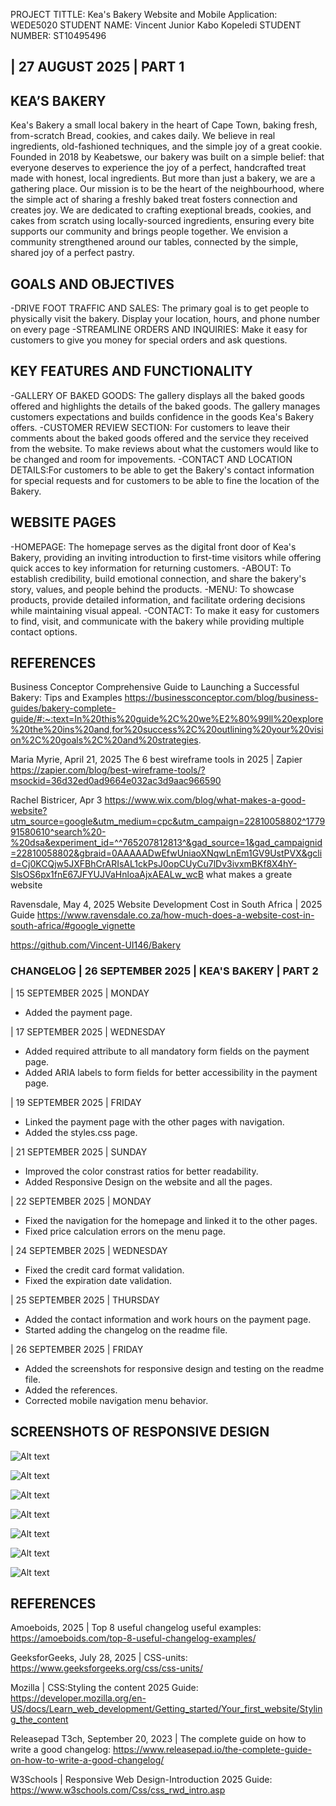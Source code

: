 PROJECT TITTLE: Kea's Bakery
Website and Mobile Application: WEDE5020
STUDENT NAME: Vincent Junior Kabo Kopeledi
STUDENT NUMBER: ST10495496

## | 27 AUGUST 2025 | PART 1

## KEA’S BAKERY 
Kea's Bakery a small local bakery in the heart of Cape Town, baking fresh, from-scratch Bread, cookies, and cakes daily. We believe in real ingredients, old-fashioned techniques, and the simple joy of a great cookie. Founded in 2018 by Keabetswe, our bakery was built on a simple belief: that everyone deserves to experience the joy of a perfect, handcrafted treat made with honest, local ingredients. But more than just a bakery, we are a gathering place. Our mission is to be the heart of the neighbourhood, where the simple act of sharing a freshly baked treat fosters connection and creates joy. We are dedicated to crafting exeptional breads, cookies, and cakes from scratch using locally-sourced ingredients, ensuring every bite supports our community and brings people together. We envision a community strengthened around our tables, connected by the simple, shared joy of a perfect pastry.

## GOALS AND OBJECTIVES
-DRIVE FOOT TRAFFIC AND SALES: The primary goal is to get people to physically visit the bakery. Display your location, hours, and phone number on every page
-STREAMLINE ORDERS AND INQUIRIES: Make it easy for customers to give you money for special orders and ask questions. 

## KEY FEATURES AND FUNCTIONALITY
-GALLERY OF BAKED GOODS: The gallery displays all the baked goods offered and highlights the details of the baked goods. The gallery manages customers expectations and builds confidence in the goods Kea's Bakery offers.
-CUSTOMER REVIEW SECTION: For customers to leave their comments about the baked goods offered and the service they received from the website. To make reviews about what the customers would like to be changed and room for impovements.
-CONTACT AND LOCATION DETAILS:For customers to be able to get the Bakery's contact information for special requests and for customers to be able to fine the location of the Bakery.

## WEBSITE PAGES
-HOMEPAGE: The homepage serves as the digital front door of Kea's Bakery, providing an inviting introduction to first-time visitors while offering quick acces to key information for returning customers.
-ABOUT: To establish credibility, build emotional connection, and share the bakery's story, values, and people behind the products.
-MENU: To showcase products, provide detailed information, and facilitate ordering decisions while maintaining visual appeal.
-CONTACT: To make it easy for customers to find, visit, and communicate with the bakery while providing multiple contact options.

## REFERENCES

Business Conceptor  Comprehensive Guide to Launching a Successful Bakery: Tips and Examples https://businessconceptor.com/blog/business-guides/bakery-complete-guide/#:~:text=In%20this%20guide%2C%20we%E2%80%99ll%20explore%20the%20ins%20and,for%20success%2C%20outlining%20your%20vision%2C%20goals%2C%20and%20strategies. 


Maria Myrie, April 21, 2025  The 6 best wireframe tools in 2025 | Zapier https://zapier.com/blog/best-wireframe-tools/?msockid=36d32ed0ad9664e032ac3d9aac966590 

 
 Rachel  Bistricer, Apr 3 https://www.wix.com/blog/what-makes-a-good-website?utm_source=google&utm_medium=cpc&utm_campaign=22810058802^177991580610^search%20-%20dsa&experiment_id=^^765207812813^&gad_source=1&gad_campaignid=22810058802&gbraid=0AAAAADwEfwUniaoXNqwLnEm1GV9UstPVX&gclid=Cj0KCQjw5JXFBhCrARIsAL1ckPsJ0opCUyCu7lDv3ivxmBKf8X4hY-SlsOS6px1fnE67JFYUJVaHnloaAjxAEALw_wcB 
what makes a greate website 

Ravensdale, May 4, 2025 Website Development Cost in South Africa | 2025 Guide https://www.ravensdale.co.za/how-much-does-a-website-cost-in-south-africa/#google_vignette 

 

 

https://github.com/Vincent-UI146/Bakery


### CHANGELOG | 26 SEPTEMBER 2025  | KEA'S BAKERY  | PART 2



| 15 SEPTEMBER 2025 | MONDAY
* Added the payment page.

| 17 SEPTEMBER 2025 | WEDNESDAY
* Added required attribute to all mandatory form fields on the payment page.
* Added ARIA labels to form fields for better accessibility in the payment page.

| 19 SEPTEMBER 2025 | FRIDAY
* Linked the payment page with the other pages with navigation.
* Added the styles.css page.

| 21 SEPTEMBER 2025 | SUNDAY
* Improved the color constrast ratios for better readability.
* Added Responsive Design on the website and all the pages.

| 22 SEPTEMBER 2025 | MONDAY
* Fixed the navigation for the homepage and linked it to the other pages.
* Fixed price calculation errors on the menu page.

| 24 SEPTEMBER 2025 | WEDNESDAY
* Fixed the credit card format validation.
* Fixed the expiration date validation.

| 25 SEPTEMBER 2025 | THURSDAY
* Added the contact information and work hours on the payment page.
* Started adding the changelog on the readme file.

| 26 SEPTEMBER 2025 | FRIDAY
* Added the screenshots for responsive design and testing on the readme file.
* Added the references.
* Corrected mobile navigation menu behavior.




## SCREENSHOTS OF RESPONSIVE DESIGN

![Alt text](<Screenshot 2025-09-26 111852.png>)

![Alt text](<Screenshot 2025-09-26 111932.png>)

![Alt text](<Screenshot 2025-09-26 112017.png>)

![Alt text](<Screenshot 2025-09-26 111553.png>)

![Alt text](<Screenshot 2025-09-26 111820.png>)

![Alt text](<Screenshot 2025-09-26 111638.png>)

![Alt text](<Screenshot 2025-09-26 113959.png>)


## REFERENCES


Amoeboids, 2025 | Top 8 useful changelog useful examples: https://amoeboids.com/top-8-useful-changelog-examples/


GeeksforGeeks, July 28, 2025 | CSS-units:  https://www.geeksforgeeks.org/css/css-units/


Mozilla | CSS:Styling the content 2025 Guide: https://developer.mozilla.org/en-US/docs/Learn_web_development/Getting_started/Your_first_website/Styling_the_content


Releasepad T3ch, September 20, 2023 | The complete guide on how to write a good changelog: https://www.releasepad.io/the-complete-guide-on-how-to-write-a-good-changelog/


W3Schools | Responsive Web Design-Introduction 2025 Guide: https://www.w3schools.com/Css/css_rwd_intro.asp

 









